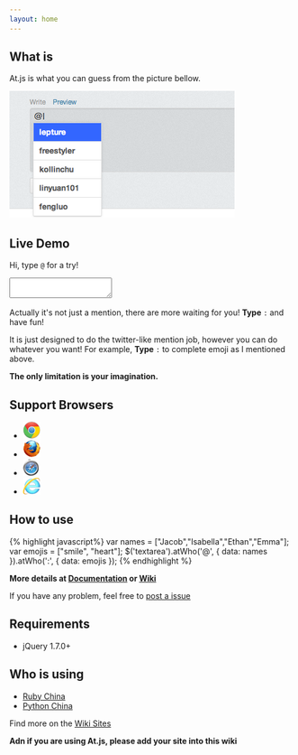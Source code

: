 ```yaml
---
layout: home
---
```


## What is

At.js is what you can guess from the picture bellow.

![at.js](assets/img/demo.png)

## Live Demo

Hi, type `@` for a try!
<textarea></textarea>
Actually it's not just a mention, there are more waiting for you! **Type** `:` and have fun!

It is just designed to do the twitter-like mention job, however you can do whatever you want! 
For example, **Type** `:` to complete emoji as I mentioned above.

**The only limitation is your imagination.**


## Support Browsers

* ![chrome](assets/img/chrome.gif)
* ![firefox](assets/img/firefox.gif)
* ![safari](assets/img/safari.gif)
* ![ie](assets/img/ie.gif)


## How to use

{% highlight javascript%}
var names = ["Jacob","Isabella","Ethan","Emma"];
var emojis = ["smile", "heart"];
$('textarea').atWho('@', {
    data: names
}).atWho(':', {
    data: emojis
});
{% endhighlight %}

**More details at [Documentation](documentation.html) or [Wiki][wiki]**

If you have any problem, feel free to [post a issue][issues]


## Requirements

* jQuery 1.7.0+

## Who is using

* [Ruby China][ruby_china]
* [Python China][python_china]

Find more on the [Wiki Sites][wiki_sites]

**Adn if you are using At.js, please add your site into this wiki**

[wiki]: https://github.com/ichord/At.js/wiki "At.js - Wiki"
[issues]: https://github.com/ichord/At.js/issues "Github Issues"
[wiki_sites]: https://github.com/ichord/At.js/wiki/Sites "Sites"
[ruby_china]: http://ruby-china.org/
[python_china]: http://python-china.org/
